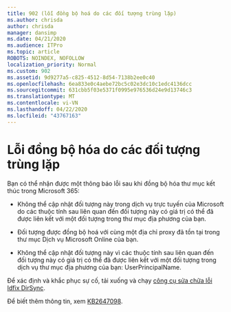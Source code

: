 ```yaml
---
title: 902 (lỗi đồng bộ hoá do các đối tượng trùng lặp)
ms.author: chrisda
author: chrisda
manager: dansimp
ms.date: 04/21/2020
ms.audience: ITPro
ms.topic: article
ROBOTS: NOINDEX, NOFOLLOW
localization_priority: Normal
ms.custom: 902
ms.assetid: 9d9277a5-c825-4512-8d54-7138b2ee0c40
ms.openlocfilehash: 6ea833e0c4aebe72bc5c02e3dc10c1edc4136dcc
ms.sourcegitcommit: 631cbb5f03e5371f0995e976536d24e9d13746c3
ms.translationtype: MT
ms.contentlocale: vi-VN
ms.lasthandoff: 04/22/2020
ms.locfileid: "43767163"
---
```

# <a name="sync-errors-due-to-duplicate-objects"></a>Lỗi đồng bộ hóa do các đối tượng trùng lặp

Bạn có thể nhận được một thông báo lỗi sau khi đồng bộ hóa thư mục kết thúc trong Microsoft 365:

- Không thể cập nhật đối tượng này trong dịch vụ trực tuyến của Microsoft do các thuộc tính sau liên quan đến đối tượng này có giá trị có thể đã được liên kết với một đối tượng trong thư mục địa phương của bạn.

- Đối tượng được đồng bộ hoá với cùng một địa chỉ proxy đã tồn tại trong thư mục Dịch vụ Microsoft Online của bạn.

- Không thể cập nhật đối tượng này vì các thuộc tính sau liên quan đến đối tượng này có giá trị có thể đã được liên kết với một đối tượng trong dịch vụ thư mục địa phương của bạn: UserPrincipalName.

Để xác định và khắc phục sự cố, tải xuống và chạy [công cụ sửa chữa lỗi Idfix DirSync](https://www.microsoft.com/download/details.aspx?id=36832).

Để biết thêm thông tin, xem [KB2647098](https://support.microsoft.com/help/2647098/duplicate-or-invalid-attributes-prevent-directory-synchronization-in-o).
